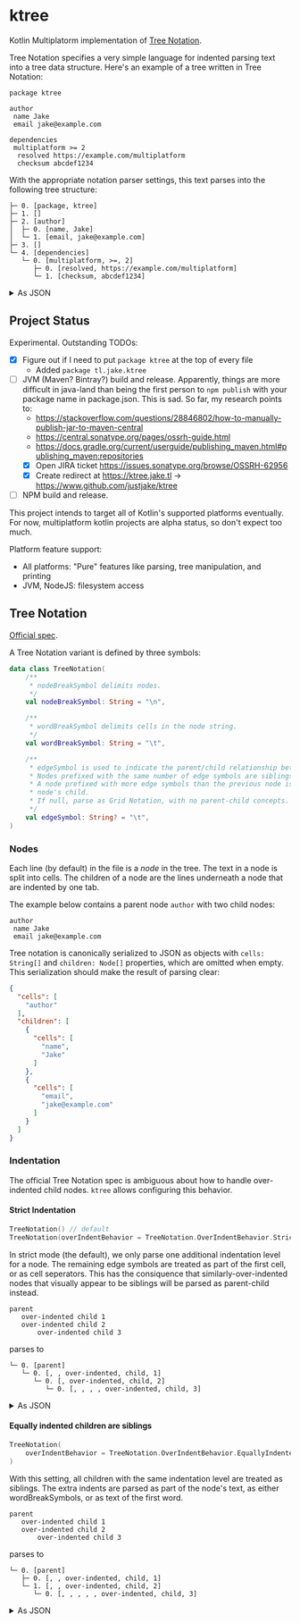 # ktree

Kotlin Multiplatorm implementation of [Tree Notation](https://treenotation.org/).

Tree Notation specifies a very simple language for indented parsing text into a tree data structure.
Here's an example of a tree written in Tree Notation:

```
package ktree

author
 name Jake
 email jake@example.com

dependencies
 multiplatform >= 2
  resolved https://example.com/multiplatform
  checksum abcdef1234
```

With the appropriate notation parser settings, this text parses into the following tree structure:

```
├─ 0. [package, ktree]
├─ 1. []
├─ 2. [author]
│  ├─ 0. [name, Jake]
│  └─ 1. [email, jake@example.com]
├─ 3. []
└─ 4. [dependencies]
   └─ 0. [multiplatform, >=, 2]
      ├─ 0. [resolved, https://example.com/multiplatform]
      └─ 1. [checksum, abcdef1234]
```

<details>
  <summary>As JSON</summary>

```json
{
  "children": [
    {
      "cells": [
        "package",
        "ktree"
      ]
    },
    {
    },
    {
      "cells": [
        "author"
      ],
      "children": [
        {
          "cells": [
            "name",
            "Jake"
          ]
        },
        {
          "cells": [
            "email",
            "jake@example.com"
          ]
        }
      ]
    },
    {
    },
    {
      "cells": [
        "dependencies"
      ],
      "children": [
        {
          "cells": [
            "multiplatform",
            ">=",
            "2"
          ],
          "children": [
            {
              "cells": [
                "resolved",
                "https://example.com/multiplatform"
              ]
            },
            {
              "cells": [
                "checksum",
                "abcdef1234"
              ]
            }
          ]
        }
      ]
    }
  ]
}
```

</details>

## Project Status

Experimental. Outstanding TODOs:

- [x] Figure out if I need to put `package ktree` at the top of every file
    - Added `package tl.jake.ktree`
- [ ] JVM (Maven? Bintray?) build and release. Apparently, things are more difficult in java-land
  than being the first person to
  `npm publish` with your package name in package.json. This is sad. So far, my research points to:
    - https://stackoverflow.com/questions/28846802/how-to-manually-publish-jar-to-maven-central
    - https://central.sonatype.org/pages/ossrh-guide.html
    - https://docs.gradle.org/current/userguide/publishing_maven.html#publishing_maven:repositories
    - [x] Open JIRA ticket https://issues.sonatype.org/browse/OSSRH-62956
    - [x] Create redirect at https://ktree.jake.tl -> https://www.github.com/justjake/ktree
- [ ] NPM build and release.

This project intends to target all of Kotlin's supported platforms eventually. For now,
multiplatform kotlin projects are alpha status, so don't expect too much.

Platform feature support:

- All platforms: "Pure" features like parsing, tree manipulation, and printing
- JVM, NodeJS: filesystem access

## Tree Notation

[Official spec](https://github.com/treenotation/faq.treenotation.org/blob/master/spec.txt).

A Tree Notation variant is defined by three symbols:

```kotlin
data class TreeNotation(
    /**
     * nodeBreakSymbol delimits nodes.
     */
    val nodeBreakSymbol: String = "\n",

    /**
     * wordBreakSymbol delimits cells in the node string.
     */
    val wordBreakSymbol: String = "\t",

    /**
     * edgeSymbol is used to indicate the parent/child relationship between nodes.
     * Nodes prefixed with the same number of edge symbols are siblings.
     * A node prefixed with more edge symbols than the previous node is the previous
     * node's child.
     * If null, parse as Grid Notation, with no parent-child concepts.
     */
    val edgeSymbol: String? = "\t",
)
```

### Nodes

Each line (by default) in the file is a *node* in the tree. The text in a node is split into cells.
The children of a node are the lines underneath a node that are indented by one tab.

The example below contains a parent node `author` with two child nodes:

```
author
 name Jake
 email jake@example.com
```

Tree notation is canonically serialized to JSON as objects with `cells: String[]`
and `children: Node[]` properties, which are omitted when empty. This serialization should make the
result of parsing clear:

```json
{
  "cells": [
    "author"
  ],
  "children": [
    {
      "cells": [
        "name",
        "Jake"
      ]
    },
    {
      "cells": [
        "email",
        "jake@example.com"
      ]
    }
  ]
}
```

### Indentation

The official Tree Notation spec is ambiguous about how to handle over-indented child nodes. `ktree`
allows configuring this behavior.

#### Strict Indentation

```kotlin
TreeNotation() // default
TreeNotation(overIndentBehavior = TreeNotation.OverIndentBehavior.Strict)
```

In strict mode (the default), we only parse one additional indentation level for a node. The
remaining edge symbols are treated as part of the first cell, or as cell seperators. This has the
consiquence that similarly-over-indented nodes that visually appear to be siblings will be parsed as
parent-child instead.

```
parent
   over-indented child 1
   over-indented child 2
       over-indented child 3
```

parses to

```
└─ 0. [parent]
   └─ 0. [, , over-indented, child, 1]
      └─ 0. [, over-indented, child, 2]
         └─ 0. [, , , , over-indented, child, 3]
```

<details>
  <summary>As JSON</summary>

```json
{
  "children": [
    {
      "cells": [
        "parent"
      ],
      "children": [
        {
          "cells": [
            "",
            "",
            "over-indented",
            "child",
            "1"
          ],
          "children": [
            {
              "cells": [
                "",
                "over-indented",
                "child",
                "2"
              ],
              "children": [
                {
                  "cells": [
                    "",
                    "",
                    "",
                    "",
                    "over-indented",
                    "child",
                    "3"
                  ]
                }
              ]
            }
          ]
        }
      ]
    }
  ]
}
```

</details>

#### Equally indented children are siblings

```kotlin
TreeNotation(
    overIndentBehavior = TreeNotation.OverIndentBehavior.EquallyIndentedChildrenAreSiblings
)
```

With this setting, all children with the same indentation level are treated as siblings. The extra
indents are parsed as part of the node's text, as either wordBreakSymbols, or as text of the first
word.

```
parent
   over-indented child 1
   over-indented child 2
       over-indented child 3
```

parses to

```
└─ 0. [parent]
   ├─ 0. [, , over-indented, child, 1]
   └─ 1. [, , over-indented, child, 2]
      └─ 0. [, , , , , over-indented, child, 3]
```

<details>
  <summary>As JSON</summary>

```json
{
  "children": [
    {
      "cells": [
        "parent"
      ],
      "children": [
        {
          "cells": [
            "",
            "",
            "over-indented",
            "child",
            "1"
          ]
        },
        {
          "cells": [
            "",
            "",
            "over-indented",
            "child",
            "2"
          ],
          "children": [
            {
              "cells": [
                "",
                "",
                "",
                "",
                "",
                "over-indented",
                "child",
                "3"
              ]
            }
          ]
        }
      ]
    }
  ]
}
```

</details>
